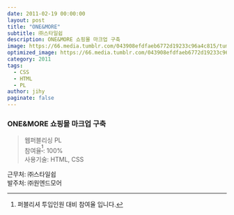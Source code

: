 ```yaml
---
date: 2011-02-19 00:00:00
layout: post
title: "ONE&MORE"
subtitle: ㈜스타일쉽
description: ONE&MORE 쇼핑몰 마크업 구축
image: https://66.media.tumblr.com/043908efdfaeb6772d19233c96a4c815/tumblr_p4axprHV5d1x3wc1uo1_1280.png
optimized_image: https://66.media.tumblr.com/043908efdfaeb6772d19233c96a4c815/tumblr_p4axprHV5d1x3wc1uo1_1280.png
category: 2011
tags:
  - CSS
  - HTML
  - PL
author: jihy
paginate: false
---
```


### ONE&MORE 쇼핑몰 마크업 구축

> 웹퍼블리싱 PL <br> 
참여율<sup>[^1]</sup>: 100% <br> 
사용기술: HTML, CSS

근무처: ㈜스타일쉽 <br>
발주처: ㈜원엔드모어

[^1]: 퍼블리셔 투입인원 대비 참여율 입니다.
